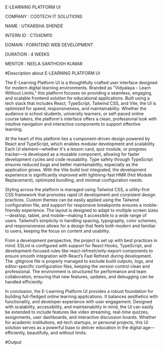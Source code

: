 E-LEARNING PLATFORM UI

COMPANY : CODTECH IT SOLUTIONS

NAME : UTKARSHA SHENDE

INTERN ID : CT04DM10

DOMAIN : FORNTEND WEB DEVELOPMENT 

DURATION : 4 WEEKS 

MENTOR : NEELA SANTHOSH KUMAR 

#Description about E-LEARNING PLATFORM UI

The E-Learning Platform UI is a thoughtfully crafted user interface designed for modern digital learning environments. Branded as "Vidyalaya – Learn Without Limits," this platform focuses on providing a seamless, engaging, and scalable frontend solution for educational applications. Built using a tech stack that includes React, TypeScript, Tailwind CSS, and Vite, the UI is optimized for speed, responsiveness, and maintainability. Whether the audience is school students, university learners, or self-paced online course takers, the platform's interface offers a clean, professional look with intuitive navigation and interactive components to support effective learning.

At the heart of this platform lies a component-driven design powered by React and TypeScript, which enables modular development and scalability. Each UI element—whether it's a lesson card, quiz module, or progress tracker—is developed as a reusable component, allowing for faster development cycles and code reusability. Type safety through TypeScript ensures reduced bugs and better maintainability, especially as the application grows. With the Vite build tool integrated, the development experience is significantly improved with lightning-fast HMR (Hot Module Replacement), optimized bundling, and minimal configuration needs.

Styling across the platform is managed using Tailwind CSS, a utility-first CSS framework that promotes rapid UI development and consistent design practices. Custom themes can be easily applied using the Tailwind configuration file, and support for responsive breakpoints ensures a mobile-friendly experience. The layout is designed to adapt to multiple screen sizes—desktop, tablet, and mobile—making it accessible to a wide range of users. Tailwind’s simplicity in handling spacing, typography, color schemes, and responsiveness allows for a design that feels both modern and familiar to users, keeping the focus on content and usability.

From a development perspective, the project is set up with best practices in mind. ESLint is configured with support for React Hooks, TypeScript, and development-focused rules like react-refresh/only-export-components to ensure smooth integration with React’s Fast Refresh during development. The .gitignore file is properly managed to exclude build outputs, logs, and editor-specific configuration files, keeping the version control clean and professional. The environment is structured for performance and team collaboration, ensuring that new features, updates, and debugging can be handled efficiently.

In conclusion, the E-Learning Platform UI provides a robust foundation for building full-fledged online learning applications. It balances aesthetics with functionality, and developer experience with user engagement. Designed with scalability, accessibility, and maintainability in mind, the UI can easily be extended to include features like video streaming, real-time quizzes, assignments, user dashboards, and interactive discussion boards. Whether for academic institutions, ed-tech startups, or personal projects, this UI solution serves as a powerful base to deliver education in the digital age—efficiently, beautifully, and without limits.   

#Output
